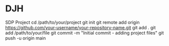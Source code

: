 # DJH
SDP Project
cd /path/to/your/project
git init
git remote add origin https://github.com/your-username/your-repository-name.git
git add .
git add /path/to/your/file
git commit -m "Initial commit - adding project files"
git push -u origin main

